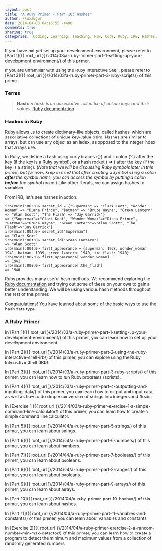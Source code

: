 ```yaml
---
layout: post
title: "A Ruby Primer - Part 10: Hashes"
author: FluxAugur
date: 2014-04-03 04:16:55 -0400
comments: true
sharing: true
categories: [Coding, Learning, Teaching, How, Code, Ruby, IRB, Hashes, Data Types]
---
```

If you have not yet set up your development environment, please refer to [Part 1]({{ root_url }}/2014/03/a-ruby-primer-part-1-setting-up-your-development-environment/) of this primer.

If you are unfamiliar with using the Ruby Interactive Shell, please refer to [Part 3]({{ root_url }}/2014/03/a-ruby-primer-part-3-ruby-scripts/) of this primer.

### Terms
> **Hash:** *A hash is an associative collection of unique keys and their values.* [Ruby documentation](http://www.ruby-doc.org/core-2.1.1/Hash.html)

### Hashes in Ruby

Ruby allows us to create dictionary-like objects, called hashes, which are associative collections of unique key-value pairs. Hashes are similar to arrays, but can use any object as an index, as opposed to the integer index that arrays use.

In Ruby, we define a hash using curly braces (\{\}) and a colon (':') after the key (if the key is a [Ruby symbol](http://www.ruby-doc.org/core-2.1.1/Symbol.html)), or a hash rocket ('=>') after the key (if the key is a string). (*Note that we will be discussing Ruby symbols later in this primer, but for now, keep in mind that after creating a symbol using a colon **after** the symbol name, you can access the symbol by putting a colon **before** the symbol name.*) Like other literals, we can assign hashes to variables.

From IRB, let's see hashes in action.

``` irb Hash literals
irb(main):001:0> secret_id = {"Superman" => "Clark Kent", "Wonder Woman" => "Diana Prince", "Batman" => "Bruce Wayne", "Green Lantern" => "Alan Scott", "The Flash" => "Jay Garrick"}
=> {"Superman"=>"Clark Kent", "Wonder Woman"=>"Diana Prince", "Batman"=>"Bruce Wayne", "Green Lantern"=>"Alan Scott", "The Flash"=>"Jay Garrick"}
irb(main):002:0> secret_id["Superman"]
=> "Clark Kent"
irb(main):003:0> secret_id["Green Lantern"]
=> "Alan Scott"
irb(main):004:0> first_appearance = {superman: 1938, wonder_woman: 1941, batman: 1939, green_lantern: 1940, the_flash: 1940}
irb(main):005:0> first_appearance[:wonder_woman]
=> 1941
irb(main):006:0> first_appearance[:the_flash]
=> 1940
```

Ruby provides many useful hash methods. We recommend exploring the [Ruby documentation](http://www.ruby-doc.org/core-2.1.1/Hash.html) and trying out some of these on your own to gain a better understanding. We will be using various hash methods throughout the rest of this primer.

Congratulations! You have learned about some of the basic ways to use the hash data type.

### A Ruby Primer

In [Part 1]({{ root_url }}/2014/03/a-ruby-primer-part-1-setting-up-your-development-environment/) of this primer, you can learn how to set up your development environment.

In [Part 2]({{ root_url }}/2014/03/a-ruby-primer-part-2-using-the-ruby-interactive-shell-irb/) of this primer, you can explore using the Ruby Interactive Shell (IRB).

In [Part 3]({{ root_url }}/2014/03/a-ruby-primer-part-3-ruby-scripts/) of this primer, you can learn how to run Ruby programs (scripts).

In [Part 4]({{ root_url }}/2014/03/a-ruby-primer-part-4-outputting-and-inputting-data/) of this primer, you can learn how to output and input data, as well as how to do simple conversion of strings into integers and floats.

In [Exercise 1]({{ root_url }}/2014/03/a-ruby-primer-exercise-1-a-simple-command-line-calculator/) of this primer, you can learn how to create a simple command line calculator.

In [Part 5]({{ root_url }}/2014/04/a-ruby-primer-part-5-strings/) of this primer, you can learn about strings.

In [Part 6]({{ root_url }}/2014/04/a-ruby-primer-part-6-numbers/) of this primer, you can learn about numbers.

In [Part 7]({{ root_url }}/2014/04/a-ruby-primer-part-7-booleans/) of this primer, you can learn about booleans.

In [Part 8]({{ root_url }}/2014/04/a-ruby-primer-part-8-ranges/) of this primer, you can learn about booleans.

In [Part 9]({{ root_url }}/2014/04/a-ruby-primer-part-9-arrays/) of this primer, you can learn about arrays.

In [Part 10]({{ root_url }}/2014/04/a-ruby-primer-part-10-hashes/) of this primer, you can learn about hashes.

In [Part 11]({{ root_url }}/2014/04/a-ruby-primer-part-11-variables-and-constants/) of this primer, you can learn about variables and constants.

In [Exercise 2]({{ root_url }}/2014/04/a-ruby-primer-exercise-2-a-random-number-min-max-detector/) of this primer, you can learn how to create a program to detect the minimum and maximum values from a collection of randomly generated numbers.